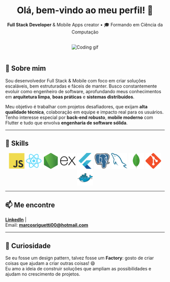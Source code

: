 <h1 align="center">Olá, bem-vindo ao meu perfil! 👋</h1>  
<p align="center"><b>Full Stack Developer</b> & Mobile Apps creator • 🎓 Formando em Ciência da Computação</p>  

<br>

<div align="center">
  <img src="https://media.giphy.com/media/qgQUggAC3Pfv687qPC/giphy.gif" width="400" alt="Coding gif" />
</div>

<br>

## 🚀 Sobre mim  
Sou desenvolvedor Full Stack & Mobile com foco em criar soluções escaláveis, bem estruturadas e fáceis de manter. Busco constantemente evoluir como engenheiro de software, aprofundando meus conhecimentos em **arquitetura limpa**, **boas práticas** e **sistemas distribuídos**.  

Meu objetivo é trabalhar com projetos desafiadores, que exijam **alta qualidade técnica**, colaboração em equipe e impacto real para os usuários.  
Tenho interesse especial por **back-end robusto**, **mobile moderno** com Flutter e tudo que envolva **engenharia de software sólida**.



---

## 🔧 Skills  
<p align="center">
  <img src="https://raw.githubusercontent.com/devicons/devicon/master/icons/javascript/javascript-original.svg" alt="JavaScript" width="50" height="50" title="JavaScript"/>
  <img src="https://raw.githubusercontent.com/devicons/devicon/master/icons/react/react-original.svg" alt="React" width="50" height="50" title="React"/>
  <img src="https://raw.githubusercontent.com/devicons/devicon/master/icons/nodejs/nodejs-original.svg" alt="Node.js" width="50" height="50" title="Node.js"/>
  <img src="https://raw.githubusercontent.com/devicons/devicon/master/icons/express/express-original.svg" alt="Express" width="50" height="50" title="Express"/>
  <img src="https://raw.githubusercontent.com/devicons/devicon/master/icons/flutter/flutter-original.svg" alt="Flutter" width="50" height="50" title="Flutter"/>
  <img src="https://raw.githubusercontent.com/devicons/devicon/master/icons/postgresql/postgresql-original.svg" alt="PostgreSQL" width="50" height="50" title="PostgreSQL"/>
  <img src="https://raw.githubusercontent.com/devicons/devicon/master/icons/mysql/mysql-original.svg" alt="MySQL" width="50" height="50" title="MySQL"/>
  <img src="https://raw.githubusercontent.com/devicons/devicon/master/icons/mongodb/mongodb-original.svg" alt="MongoDB" width="50" height="50" title="MongoDB"/>
  <img src="https://raw.githubusercontent.com/devicons/devicon/master/icons/git/git-original.svg" alt="Git" width="50" height="50" title="Git"/>
  <img src="https://raw.githubusercontent.com/devicons/devicon/master/icons/docker/docker-original.svg" alt="Docker" width="50" height="50" title="Docker"/>
</p>

---

## 📫 Me encontre  
[**LinkedIn**](https://www.linkedin.com/in/marcos-paulo-riguetti-2a0846186/) |  
Email: **marcosriguetti00@hotmail.com**  

---

## 🎯 Curiosidade  
Se eu fosse um design pattern, talvez fosse um **Factory**: gosto de criar coisas que ajudam a criar outras coisas! 😄  
Eu amo a ideia de construir soluções que ampliam as possibilidades e ajudam no crescimento de projetos.
